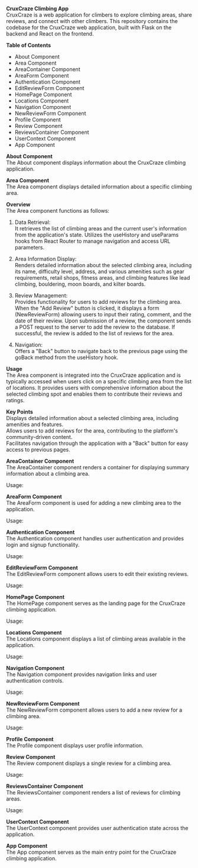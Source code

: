 **CruxCraze Climbing App**  
CruxCraze is a web application for climbers to explore climbing areas, share reviews, and connect with other climbers. This repository contains the codebase for the CruxCraze web application, built with Flask on the backend and React on the frontend.  

**Table of Contents**  
- About Component  
- Area Component  
- AreaContainer Component  
- AreaForm Component  
- Authentication Component  
- EditReviewForm Component  
- HomePage Component  
- Locations Component  
- Navigation Component  
- NewReviewForm Component  
- Profile Component  
- Review Component  
- ReviewsContainer Component  
- UserContext Component  
- App Component  

**About Component**  
The About component displays information about the CruxCraze climbing application.  

**Area Component**  
The Area component displays detailed information about a specific climbing area.

   **Overview**  
The Area component functions as follows:

1. Data Retrieval:  
It retrieves the list of climbing areas and the current user's information from the application's state.
Utilizes the useHistory and useParams hooks from React Router to manage navigation and access URL parameters.

2. Area Information Display:  
Renders detailed information about the selected climbing area, including its name, difficulty level, address, and various amenities such as gear requirements, retail shops, fitness areas, and climbing features like lead climbing, bouldering, moon boards, and kilter boards.  

3. Review Management:  
Provides functionality for users to add reviews for the climbing area.
When the "Add Review" button is clicked, it displays a form (NewReviewForm) allowing users to input their rating, comment, and the date of their review.
Upon submission of a review, the component sends a POST request to the server to add the review to the database. If successful, the review is added to the list of reviews for the area.  

4. Navigation:  
Offers a "Back" button to navigate back to the previous page using the goBack method from the useHistory hook.
  
**Usage**  
The Area component is integrated into the CruxCraze application and is typically accessed when users click on a specific climbing area from the list of locations. It provides users with comprehensive information about the selected climbing spot and enables them to contribute their reviews and ratings.

**Key Points**  
Displays detailed information about a selected climbing area, including amenities and features.  
Allows users to add reviews for the area, contributing to the platform's community-driven content.  
Facilitates navigation through the application with a "Back" button for easy access to previous pages.  
  

**AreaContainer Component**  
The AreaContainer component renders a container for displaying summary information about a climbing area.

Usage:  

**AreaForm Component**  
The AreaForm component is used for adding a new climbing area to the application.  

Usage:  

**Authentication Component**  
The Authentication component handles user authentication and provides login and signup functionality.  

Usage:  

**EditReviewForm Component**  
The EditReviewForm component allows users to edit their existing reviews.  

Usage:  

**HomePage Component**  
The HomePage component serves as the landing page for the CruxCraze climbing application.  

Usage:  

**Locations Component**  
The Locations component displays a list of climbing areas available in the application.  

Usage:  

**Navigation Component**  
The Navigation component provides navigation links and user authentication controls.  

Usage:  

**NewReviewForm Component**  
The NewReviewForm component allows users to add a new review for a climbing area.  

Usage:  

**Profile Component**  
The Profile component displays user profile information.  

**Review Component**  
The Review component displays a single review for a climbing area.  

Usage:  

**ReviewsContainer Component**  
The ReviewsContainer component renders a list of reviews for climbing areas.  

Usage:  


**UserContext Component**  
The UserContext component provides user authentication state across the application.  

**App Component**  
The App component serves as the main entry point for the CruxCraze climbing application.